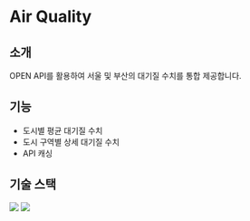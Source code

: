 # Air Quality
## 소개
OPEN API를 활용하여 서울 및 부산의 대기질 수치를 통합 제공합니다. 

## 기능
- 도시별 평균 대기질 수치
- 도시 구역별 상세 대기질 수치
- API 캐싱

## 기술 스택
<img src="https://img.shields.io/badge/Spring Boot-6DB33F?style=for-the-badge&logo=Spring Boot&logoColor=white"> <img src="https://img.shields.io/badge/redis-dc382d?style=for-the-badge&logo=redis&logoColor=white"> 

